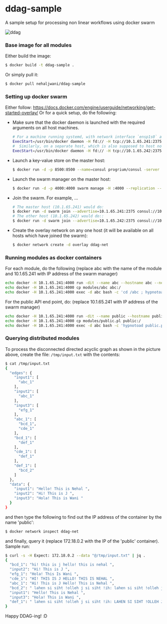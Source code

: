 # ddag-sample
A sample setup for processing non linear workflows using docker swarm

![ddag](https://cloud.githubusercontent.com/assets/1779189/14393336/16462410-fde4-11e5-9cc7-1aa5587d620d.png)

### Base image for all modules
Either build the image:
```bash
$ docker build -t ddag-sample .
```
Or simply pull it:
```bash
$ docker pull nehaljwani/ddag-sample
```
### Setting up docker swarm

Either follow: https://docs.docker.com/engine/userguide/networking/get-started-overlay/
Or for a quick setup, do the following:
- Make sure that the docker daemon is launched with the required arguments on all host machines. 

    ```bash
    # For a machine running systemd, with network interface `ensp1s0` and IP address `10.1.65.241`, the line on the master host would look like:
    ExecStart=/usr/bin/docker daemon -H fd:// -H tcp://10.1.65.241:2375 --cluster-advertise enp1s0:2375 --cluster-store consul://10.1.65.241:8500
    #  Similarly, on a separate host, which is also supposed to host nodes of this swarm, running systemd, with network interface `eth0` and IP address `10.1.65.242`,  the line would look like:
    ExecStart=/usr/bin/docker daemon -H fd:// -H tcp://10.1.65.242:2375 --cluster-advertise eth0:2375 --cluster-store consul://10.1.65.241:8500
    ```
- Launch a key-value store on the master host:

    ```bash
    $ docker run -d -p 8500:8500 --name=consul progrium/consul -server -bootstrap
    ```
- Launch the swarm manager on the master host:

    ```bash
    $ docker run -d -p 4000:4000 swarm manage -H :4000 --replication --advertise 10.1.65.241:4000 consul://10.1.65.241:8500
    ```
        
- Join the swarm. For example, ...

    ```bash
    # The master host (10.1.65.241) would do:
    $ docker run -d swarm join --advertise=10.1.65.241:2375 consul://10.1.65.241:8500
    # The other host (10.1.65.242) would do::
    $ docker run -d swarm join --advertise=10.1.65.242:2375 consul://10.1.65.241:8500
    ```
- Create the overlay network on any one host (it will be available on all hosts which have joined the swarm): 

    ```bash
    $ docker network create -d overlay ddag-net
    ```

### Running modules as docker containers
For each module, do the following (replace abc with the name of the module and 10.1.65.241 with IP address of the swarm manager)
```bash
echo docker -H 10.1.65.241:4000 run -dit --name abc --hostname abc --net ddag-net nehaljwani/ddag-base:latest /bin/bash
echo docker -H 10.1.65.241:4000 cp modules/abc abc:/
echo docker -H 10.1.65.241:4000 exec -d abc bash -c 'cd /abc ; hypnotoad api.pl'
```
For the public API end point, do: (replace 10.1.65.241 with IP address of the swarm manager)
```bash
echo docker -H 10.1.65.241:4000 run -dit --name public --hostname public --net ddag-net nehaljwani/ddag-base:latest /bin/bash
echo docker -H 10.1.65.241:4000 cp modules/public.pl public:/
echo docker -H 10.1.65.241:4000 exec -d abc bash -c 'hypnotoad public.pl'
```

### Querying distributed modules
To process the disconnected directed acyclic graph as shown in the picture above, create the file: `/tmp/input.txt` with the contents:
```bash
$ cat /tmp/input.txt
{
  "edges": {
    "input1": [
      "abc_1"
    ],
    "input2": [
      "abc_1"
    ],
    "input3": [
      "efg_1"
    ],
    "abc_1": [
      "bcd_1",
      "cde_1"
    ],
    "bcd_1": [
      "def_1"
    ],
    "cde_1": [
      "def_1"
    ],
    "def_1": [
      "bcd_2"
    ]
  },
  "data": {
    "input1": "Hello! This is Nehal ",
    "input2": "Hi! This is J ",
    "input3": "Hola! This is Wani "
  }
}
```
and then type the following to find out the IP address of the container by the name 'public':
```bash
$ docker network inspect ddag-net
```
and finally, query it (replace 172.18.0.2 with the IP of the 'public' container). Sample run:
```bash
$ curl -s -H Expect: 172.18.0.2 --data "@/tmp/input.txt" | jq .
{
  "bcd_1": "hi! this is j hello! this is nehal ",
  "input2": "Hi! This is J ",
  "efg_1": "Hola! This Is Wani ",
  "cde_1": "HI! THIS IS J HELLO! THIS IS NEHAL ",
  "abc_1": "Hi! This is J Hello! This is Nehal ",
  "bcd_2": " lahen si siht !olleh j si siht !ih: lahen si siht !olleh j si siht !ih",
  "input1": "Hello! This is Nehal ",
  "input3": "Hola! This is Wani ",
  "def_1": " lahen si siht !olleh j si siht !ih: LAHEN SI SIHT !OLLEH J SI SIHT !IH"
}
```

Happy DDAG-ing! :D
